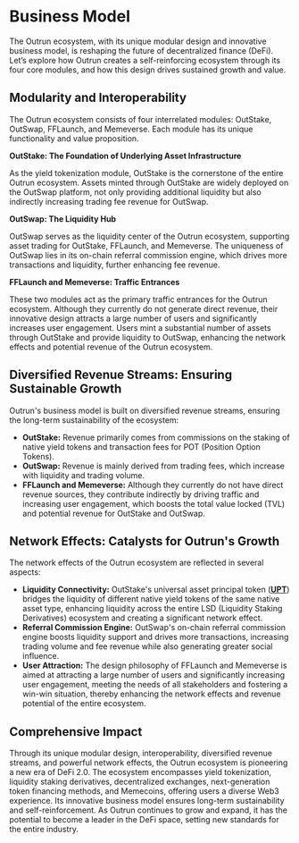 # Business Model

The Outrun ecosystem, with its unique modular design and innovative business model, is reshaping the future of decentralized finance (DeFi). Let’s explore how Outrun creates a self-reinforcing ecosystem through its four core modules, and how this design drives sustained growth and value.

## **Modularity and Interoperability**

The Outrun ecosystem consists of four interrelated modules: OutStake, OutSwap, FFLaunch, and Memeverse. Each module has its unique functionality and value proposition.

**OutStake: The Foundation of Underlying Asset Infrastructure**

As the yield tokenization module, OutStake is the cornerstone of the entire Outrun ecosystem. Assets minted through OutStake are widely deployed on the OutSwap platform, not only providing additional liquidity but also indirectly increasing trading fee revenue for OutSwap.

**OutSwap: The Liquidity Hub**

OutSwap serves as the liquidity center of the Outrun ecosystem, supporting asset trading for OutStake, FFLaunch, and Memeverse. The uniqueness of OutSwap lies in its on-chain referral commission engine, which drives more transactions and liquidity, further enhancing fee revenue.

**FFLaunch and Memeverse: Traffic Entrances**

These two modules act as the primary traffic entrances for the Outrun ecosystem. Although they currently do not generate direct revenue, their innovative design attracts a large number of users and significantly increases user engagement. Users mint a substantial number of assets through OutStake and provide liquidity to OutSwap, enhancing the network effects and potential revenue of the Outrun ecosystem.

## **Diversified Revenue Streams: Ensuring Sustainable Growth**

Outrun's business model is built on diversified revenue streams, ensuring the long-term sustainability of the ecosystem:

* **OutStake:** Revenue primarily comes from commissions on the staking of native yield tokens and transaction fees for POT (Position Option Tokens).
* **OutSwap:** Revenue is mainly derived from trading fees, which increase with liquidity and trading volume.
* **FFLaunch and Memeverse:** Although they currently do not have direct revenue sources, they contribute indirectly by driving traffic and increasing user engagement, which boosts the total value locked (TVL) and potential revenue for OutStake and OutSwap.

## **Network Effects: Catalysts for Outrun's Growth**

The network effects of the Outrun ecosystem are reflected in several aspects:

* **Liquidity Connectivity:** OutStake's universal asset principal token ([**UPT**](/outstake/yield-tokenization/upt.md)) bridges the liquidity of different native yield tokens of the same native asset type, enhancing liquidity across the entire LSD (Liquidity Staking Derivatives) ecosystem and creating a significant network effect.
* **Referral Commission Engine:** OutSwap's on-chain referral commission engine boosts liquidity support and drives more transactions, increasing trading volume and fee revenue while also generating greater social influence.
* **User Attraction:** The design philosophy of FFLaunch and Memeverse is aimed at attracting a large number of users and significantly increasing user engagement, meeting the needs of all stakeholders and fostering a win-win situation, thereby enhancing the network effects and revenue potential of the entire ecosystem.

## **Comprehensive Impact**

Through its unique modular design, interoperability, diversified revenue streams, and powerful network effects, the Outrun ecosystem is pioneering a new era of DeFi 2.0. The ecosystem encompasses yield tokenization, liquidity staking derivatives, decentralized exchanges, next-generation token financing methods, and Memecoins, offering users a diverse Web3 experience. Its innovative business model ensures long-term sustainability and self-reinforcement. As Outrun continues to grow and expand, it has the potential to become a leader in the DeFi space, setting new standards for the entire industry.

